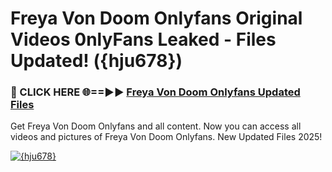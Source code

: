 # Freya Von Doom Onlyfans Original Videos 0nlyFans Leaked - Files Updated! ({hju678})

<h3>🔴 CLICK HERE 🌐==►► <a href="https://tinyurl.com/ms9xzufz" rel="nofollow">Freya Von Doom Onlyfans Updated Files</a></h3>

Get Freya Von Doom Onlyfans and all content. Now you can access all videos and pictures of Freya Von Doom Onlyfans. New Updated Files 2025!

[![{hju678}](https://i.imgur.com/PQ7UWWw.gif)](https://tinyurl.com/ms9xzufz)